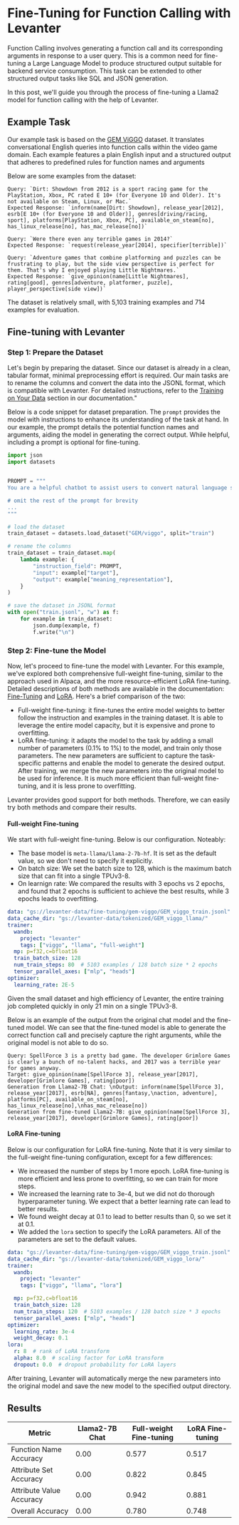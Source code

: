 # Fine-Tuning for Function Calling with Levanter

Function Calling involves generating a function call and its corresponding arguments in response to a user query. 
This is a common need for fine-tuning a Large Language Model to produce structured output suitable for backend service consumption. 
This task can be extended to other structured output tasks like SQL and JSON generation. 

In this post, we'll guide you through the process of fine-tuning a Llama2 model for function calling with the help of Levanter.

## Example Task
Our example task is based on the [GEM ViGGO](https://huggingface.co/datasets/GEM/viggo) dataset. 
It translates conversational English queries into function calls within the video game domain. 
Each example features a plain English input and a structured output that adheres to predefined rules for function names and arguments

Below are some examples from the dataset:

```
Query: `Dirt: Showdown from 2012 is a sport racing game for the PlayStation, Xbox, PC rated E 10+ (for Everyone 10 and Older). It's not available on Steam, Linux, or Mac.`
Expected Response: `inform(name[Dirt: Showdown], release_year[2012], esrb[E 10+ (for Everyone 10 and Older)], genres[driving/racing, sport], platforms[PlayStation, Xbox, PC], available_on_steam[no], has_linux_release[no], has_mac_release[no])`

Query: `Were there even any terrible games in 2014?`
Expected Response: `request(release_year[2014], specifier[terrible])`

Query: `Adventure games that combine platforming and puzzles can be frustrating to play, but the side view perspective is perfect for them. That's why I enjoyed playing Little Nightmares.`
Expected Response: `give_opinion(name[Little Nightmares], rating[good], genres[adventure, platformer, puzzle], player_perspective[side view])`
```

The dataset is relatively small, with 5,103 training examples and 714 examples for evaluation.

## Fine-tuning with Levanter

### Step 1: Prepare the Dataset

Let's begin by preparing the dataset. 
Since our dataset is already in a clean, tabular format, minimal preprocessing effort is required. 
Our main tasks are to rename the columns and convert the data into the JSONL format, which is compatible with Levanter. 
For detailed instructions, refer to the [Training on Your Data](docs/Training-on-Your-Data.md) section in our documentation."

Below is a code snippet for dataset preparation. 
The `prompt` provides the model with instructions to enhance its understanding of the task at hand. 
In our example, the prompt details the potential function names and arguments, aiding the model in generating the correct output. 
While helpful, including a prompt is optional for fine-tuning.

```python
import json
import datasets


PROMPT = """
You are a helpful chatbot to assist users to convert natural language sentences into function call.

# omit the rest of the prompt for brevity
... 
"""

# load the dataset
train_dataset = datasets.load_dataset("GEM/viggo", split="train")

# rename the columns
train_dataset = train_dataset.map(
    lambda example: {
        "instruction_field": PROMPT,
        "input": example["target"],
        "output": example["meaning_representation"],
    }
)

# save the dataset in JSONL format
with open("train.jsonl", "w") as f:
    for example in train_dataset:
        json.dump(example, f)
        f.write("\n")
```

### Step 2: Fine-tune the Model

Now, let's proceed to fine-tune the model with Levanter. 
For this example, we've explored both comprehensive full-weight fine-tuning, similar to the approach used in Alpaca, and the more resource-efficient LoRA fine-tuning. Detailed descriptions of both methods are available in the documentation: [Fine-Tuning](docs/Fine-Tuning.md) and [LoRA](docs/LoRA.md). 
Here's a brief comparison of the two:

- Full-weight fine-tuning: it fine-tunes the entire model weights to better follow the instruction and examples in the training dataset. It is able to leverage the entire  model capacity, but it is expensive and prone to overfitting. 
- LoRA fine-tuning: it adapts the model to the task by adding a small number of parameters (0.1% to 1%) to the model, and train only those parameters. The new parameters are sufficient to capture the task-specific patterns and enable the model to generate the desired output. After training, we merge the new parameters into the original model to be used for inference. It is much more efficient than full-weight fine-tuning, and it is less prone to overfitting.

Levanter provides good support for both methods. Therefore, we can easily try both methods and compare their results.

#### Full-weight Fine-tuning

We start with full-weight fine-tuning. Below is our configuration. Noteably:
- The base model is `meta-llama/Llama-2-7b-hf`. It is set as the default value, so we don't need to specify it explicitly.
- On batch size: We set the batch size to 128, which is the maximum batch size that can fit into a single TPUv3-8. 
- On learnign rate: We compared the results with 3 epochs vs 2 epochs, and found that 2 epochs is sufficient to achieve the best results, while 3 epochs leads to overfitting.

```yaml
data: "gs://levanter-data/fine-tuning/gem-viggo/GEM_viggo_train.jsonl"
data_cache_dir: "gs://levanter-data/tokenized/GEM_viggo_llama/"
trainer:
  wandb:
    project: "levanter"
    tags: ["viggo", "llama", "full-weight"]
  mp: p=f32,c=bfloat16
  train_batch_size: 128
  num_train_steps: 80  # 5103 examples / 128 batch size * 2 epochs
  tensor_parallel_axes: ["mlp", "heads"]
optimizer:
  learning_rate: 2E-5
```

Given the small dataset and high efficiency of Levanter, the entire training job completed quickly in only 21 min on a single TPUv3-8. 

Below is an example of the output from the original chat model and the fine-tuned model. We can see that the fine-tuned model is able to generate the correct function call and precisely capture the right arguments, while the original model is not able to do so.

```
Query: SpellForce 3 is a pretty bad game. The developer Grimlore Games is clearly a bunch of no-talent hacks, and 2017 was a terrible year for games anyway.
Target: give_opinion(name[SpellForce 3], release_year[2017], developer[Grimlore Games], rating[poor])
Generation from Llama2-7B Chat: \nOutput: inform(name[SpellForce 3], release_year[2017], esrb[NA], genres[fantasy,\naction, adventure], platforms[PC], available_on_steam[no], has_linux_release[no],\nhas_mac_release[no])
Generation from fine-tuned Llama2-7B: give_opinion(name[SpellForce 3], release_year[2017], developer[Grimlore Games], rating[poor])
```

#### LoRA Fine-tuning

Below is our configuration for LoRA fine-tuning. Note that it is very similar to the full-weight fine-tuning configuration, except for a few differences:
- We increased the number of steps by 1 more epoch. LoRA fine-tuning is more efficient and less prone to overfitting, so we can train for more steps.
- We increased the learning rate to 3e-4, but we did not do thorough hyperparameter tuning. We expect that a better learning rate can lead to better results.
- We found weight decay at 0.1 to lead to better results than 0, so we set it at 0.1.
- We added the `lora` section to specify the LoRA parameters. All of the parameters are set to the default values. 

```yaml
data: "gs://levanter-data/fine-tuning/gem-viggo/GEM_viggo_train.jsonl"
data_cache_dir: "gs://levanter-data/tokenized/GEM_viggo_lora/"
trainer:
  wandb:
    project: "levanter"
    tags: ["viggo", "llama", "lora"]

  mp: p=f32,c=bfloat16
  train_batch_size: 128
  num_train_steps: 120  # 5103 examples / 128 batch size * 3 epochs
  tensor_parallel_axes: ["mlp", "heads"]
optimizer:
  learning_rate: 3e-4
  weight_decay: 0.1
lora:
  r: 8  # rank of LoRA transform
  alpha: 8.0  # scaling factor for LoRA transform
  dropout: 0.0  # dropout probability for LoRA layers
```

After training, Levanter will automatically merge the new parameters into the original model and save the new model to the specified output directory.

## Results

| Metric | Llama2-7B Chat | Full-weight Fine-tuning | LoRA Fine-tuning |
| ------------------------ | ---- | ----- | ----- |
| Function Name Accuracy   | 0.00 | 0.577 | 0.517 |
| Attribute Set Accuracy   | 0.00 | 0.822 | 0.845 |
| Attribute Value Accuracy | 0.00 | 0.942 | 0.881 |
| Overall Accuracy         | 0.00 | 0.780 | 0.748 |
